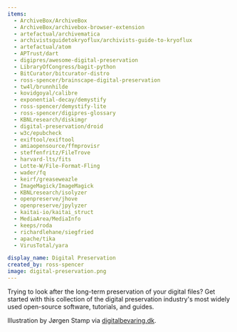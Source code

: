 ```yaml
---
items:
  - ArchiveBox/ArchiveBox
  - ArchiveBox/archivebox-browser-extension
  - artefactual/archivematica
  - archivistsguidetokryoflux/archivists-guide-to-kryoflux
  - artefactual/atom
  - APTrust/dart
  - digipres/awesome-digital-preservation
  - LibraryOfCongress/bagit-python
  - BitCurator/bitcurator-distro
  - ross-spencer/brainscape-digital-preservation
  - tw4l/brunnhilde
  - kovidgoyal/calibre
  - exponential-decay/demystify
  - ross-spencer/demystify-lite
  - ross-spencer/digipres-glossary
  - KBNLresearch/diskimgr
  - digital-preservation/droid
  - w3c/epubcheck
  - exiftool/exiftool
  - amiaopensource/ffmprovisr
  - steffenfritz/FileTrove
  - harvard-lts/fits
  - Lotte-W/File-Format-Fling
  - wader/fq
  - keirf/greaseweazle
  - ImageMagick/ImageMagick
  - KBNLresearch/isolyzer
  - openpreserve/jhove
  - openpreserve/jpylyzer
  - kaitai-io/kaitai_struct
  - MediaArea/MediaInfo
  - keeps/roda
  - richardlehane/siegfried
  - apache/tika
  - VirusTotal/yara

display_name: Digital Preservation
created_by: ross-spencer
image: digital-preservation.png
---
```


Trying to look after the long-term preservation of your digital files? Get
started with this collection of the digital preservation industry's most widely
used open-source software, tutorials, and guides.

Illustration by Jørgen Stamp via [digitalbevaring.dk][db-1].

[db-1]: https://web.archive.org/web/20230703203009/https://digitalbevaring.dk/
